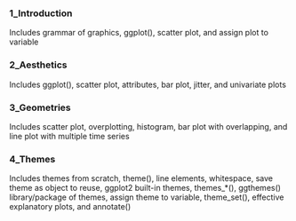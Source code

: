 ### 1_Introduction
Includes grammar of graphics, ggplot(), scatter plot, and assign plot to variable

### 2_Aesthetics
Includes ggplot(), scatter plot, attributes, bar plot, jitter, and univariate plots

### 3_Geometries
Includes scatter plot, overplotting, histogram, bar plot with overlapping, and line plot with multiple time series

### 4_Themes
Includes themes from scratch, theme(), line elements, whitespace, save theme as object to reuse, ggplot2 built-in themes, themes_*(), ggthemes() library/package of themes, assign theme to variable, theme_set(), effective explanatory plots, and annotate()